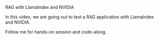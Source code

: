 RAG with LlamaIndex and NVIDIA

In this video, we are going out to test a RAG application with LlamaIndex and NVIDIA.

Follow me for hands-on session and code-along.

